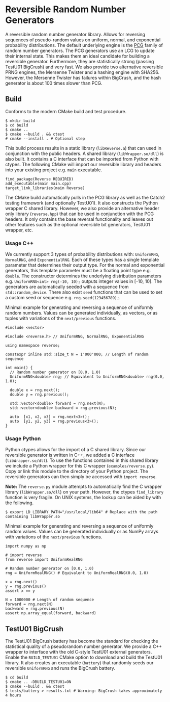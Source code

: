 # Reversible Random Number Generators

A reversible random number generator library. Allows for reversing sequences of
pseudo-random values on uniform, normal, and exponential probability
distributions. The default underlying engine is the
[PCG](https://www.pcg-random.org/index.html) family of random number generators.
The PCG generators use an LCG to update their internal state. This makes them an
ideal candidate for building a reversible generator. Furthermore, they are
statistically strong (passing TestU01 BigCrush) and very fast. We also provide
two alternative reversible PRNG engines, the Mersenne Twister and a hashing
engine with SHA256. However, the Mersenne Twister has failures within BigCrush,
and the hash generator is about 100 times slower than PCG.

## Build

Conforms to the modern CMake build and test procedure.

```
$ mkdir build
$ cd build
$ cmake ..
$ cmake --build . && ctest
# cmake --install . # Optional step
```

This build process results in a static library (`libReverse.a`) that can used
in conjunction with the public headers. A shared library (`libWrapper.so/dll`)
is also built. It contains a C interface that can be imported from Python with
ctypes. The following CMake will import our reversible library and headers
into your existing project e.g. `main` executable.

```
find_package(Reverse REQUIRED)
add_executable(main main.cpp)
target_link_libraries(main Reverse)
```

The CMake build automatically pulls in the PCG library as well as the Catch2
testing framework (and optionally TestU01). It also constructs the Python
wrapper C shared library. However, we also provide an alternative header only
library (`reverse.hpp`) that can be used in conjunction with the PCG headers.
It only contains the base reversal functionality and leaves out other features
such as the optional reversible bit generators, TestU01 wrapper, etc.

### Usage C++

We currently support 3 types of probability distributions with: `UniformRNG`,
`NormalRNG`, and `ExponentialRNG`. Each of these types has a single template
parameter that determines their output type. For the normal and exponential
generators, this template parameter must be a floating point type e.g.
`double`. The constructor determines the underlying distribution parameters
e.g. `UniformRNG<int> rng(-10, 10);` outputs integer values in [-10, 10]. The
generators are automatically seeded with a sequence from `std::random_device`.
There also exist `seed` functions that can be used to set a custom seed or
sequence e.g. `rng.seed(123456789);`.

Minimal example for generating and reversing a sequence of uniformly random
numbers. Values can be generated individually, as vectors, or as tuples with
variations of the `next/previous` functions.

```
#include <vector>

#include <reverse.h> // UniformRNG, NormalRNG, ExponentialRNG

using namespace reverse;

constexpr inline std::size_t N = 1'000'000; // Length of random sequence

int main() {
  // Random number generator on [0.0, 1.0)
  UniformRNG<double> rng; // Equivalent to UniformRNG<double> rng(0.0, 1.0);

  double x = rng.next();
  double y = rng.previous();

  std::vector<double> forward = rng.next(N);
  std::vector<double> backward = rng.previous(N);

  auto  [x1, x2, x3] = rng.next<3>();
  auto  [y1, y2, y3] = rng.previous<3>();
}
```

### Usage Python

Python ctypes allows for the import of a C shared library. Since our reversible
generator is written in C++, we added a C interface (`libWrapper.so/dll`). To
use the functions contained in this shared library we include a Python wrapper for
this C wrapper (`examples/reverse.py`). Copy or link this module to the directory
of your Python project. The reversible generators can then simply be accessed with
`import reverse`.

**Note:** The `reverse.py` module attempts to automatically find the C wrapper
library (`libWrapper.so/dll`) on your path. However, the ctypes `find_library`
function is very fragile. On UNIX systems, the lookup can be aided by with the
following.

```
$ export LD_LIBRARY_PATH="/usr/local/lib64" # Replace with the path containing libWrapper.so
```

Minimal example for generating and reversing a sequence of uniformly random values.
Values can be generated individually or as NumPy arrays with variations of the
`next/previous` functions.

```
import numpy as np

# import reverse
from reverse import UniformRealRNG

# Random number generator on [0.0, 1.0)
rng = UniformRealRNG() # Equivalent to UniformRealRNG(0.0, 1.0)

x = rng.next()
y = rng.previous()
assert x == y

N = 1000000 # Length of random sequence
forward = rng.next(N)
backward = rng.previous(N)
assert np.array_equal(forward, backward)
```

## TestU01 BigCrush

The TestU01 BigCrush battery has become the standard for checking the statistical
quality of a pseudorandom number generator. We provide a C++ wrapper to interface
with the old C-style TestU01 external generators. Enable the `BUILD_TESTU01` CMake
option to download and build the TestU01 library. It also creates an executable
(`battery`) that randomly seeds our reversible `UniformRNG` and runs the BigCrush
battery.

```
$ cd build
$ cmake .. -DBUILD_TESTU01=ON
$ cmake --build . && ctest
$ tests/battery > results.txt # Warning: BigCrush takes approximately 4 hours
```
